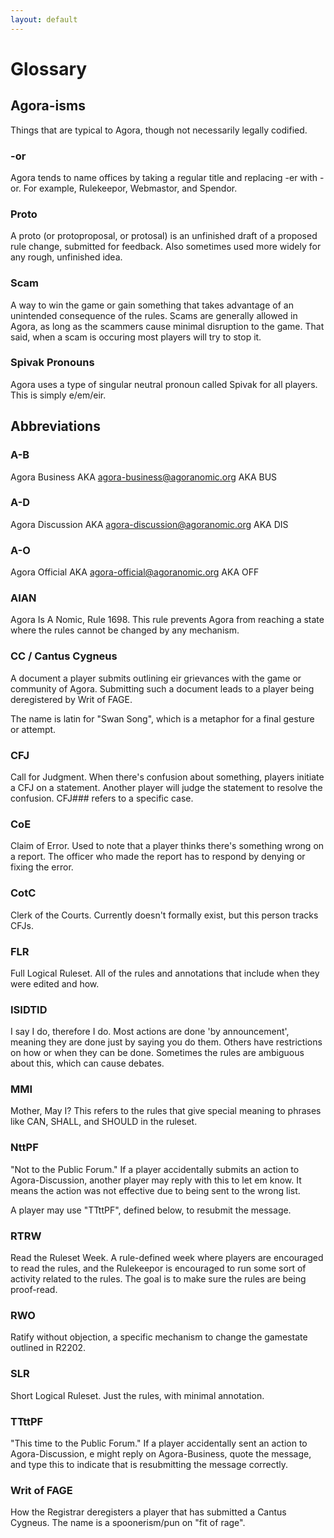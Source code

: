 ```yaml
---
layout: default
---
```


<style>
.entry {
    text-align:left
}
</style>

# Glossary

## Agora-isms

Things that are typical to Agora, though not necessarily legally codified.

<h3 class="entry">-or</h3>

Agora tends to name offices by taking a regular title and replacing -er with -or. For example, Rulekeepor, Webmastor, and Spendor.

<h3 class="entry">Proto</h3>

A proto (or protoproposal, or protosal) is an unfinished draft of a proposed rule change, submitted for feedback. Also sometimes used more widely for any rough, unfinished idea.

<h3 class="entry">Scam</h3>

A way to win the game or gain something that takes advantage of an unintended consequence of the rules. Scams are generally allowed in Agora, as long as the scammers cause minimal disruption to the game. That said, when a scam is occuring most players will try to stop it.

<h3 class="entry">Spivak Pronouns</h3>

Agora uses a type of singular neutral pronoun called Spivak for all players. This is simply e/em/eir.

<h2>Abbreviations</h2>

<h3 class="entry">A-B</h3>

Agora Business AKA agora-business@agoranomic.org AKA BUS

<h3 class="entry">A-D</h3>

Agora Discussion AKA agora-discussion@agoranomic.org AKA DIS

<h3 class="entry">A-O</h3>

Agora Official AKA agora-official@agoranomic.org AKA OFF

<h3 class="entry">AIAN</h3>

Agora Is A Nomic, Rule 1698. This rule prevents Agora from reaching a state where the rules cannot be changed by any mechanism.

<h3 class="entry">CC / Cantus Cygneus</h3>

A document a player submits outlining eir grievances with the game or community of Agora. Submitting such a document leads to a player being deregistered by Writ of FAGE.

The name is latin for "Swan Song", which is a metaphor for a final gesture or attempt.

<h3 class="entry">CFJ</h3>

Call for Judgment. When there's confusion about something, players initiate a CFJ on a statement. Another player will judge the statement to resolve the confusion. CFJ### refers to a specific case.

<h3 class="entry">CoE</h3>

Claim of Error. Used to note that a player thinks there's something wrong on a report. The officer who made the report has to respond by denying or fixing the error.

<h3 class="entry">CotC</h3>

Clerk of the Courts. Currently doesn't formally exist, but this person tracks CFJs.

<h3 class="entry">FLR</h3>

Full Logical Ruleset. All of the rules and annotations that include when they were edited and how.

<h3 class="entry">ISIDTID</h3>

I say I do, therefore I do. Most actions are done 'by announcement', meaning they are done just by saying you do them. Others have restrictions on how or when they can be done. Sometimes the rules are ambiguous about this, which can cause debates.

<h3 class="entry">MMI</h3>

Mother, May I? This refers to the rules that give special meaning to phrases like CAN, SHALL, and SHOULD in the ruleset.

<h3 class="entry">NttPF</h3>

"Not to the Public Forum." If a player accidentally submits an action to Agora-Discussion, another player may reply with this to let em know. It means the action was not effective due to being sent to the wrong list.

A player may use "TTttPF", defined below, to resubmit the message.

<h3 class="entry">RTRW</h3>

Read the Ruleset Week. A rule-defined week where players are encouraged to read the rules, and the Rulekeepor is encouraged to run some sort of activity related to the rules. The goal is to make sure the rules are being proof-read.

<h3 class="entry">RWO</h3>

Ratify without objection, a specific mechanism to change the gamestate outlined in R2202.

<h3 class="entry">SLR</h3>

Short Logical Ruleset. Just the rules, with minimal annotation.

<h3 class="entry">TTttPF</h3>

"This time to the Public Forum." If a player accidentally sent an action to Agora-Discussion, e might reply on Agora-Business, quote the message, and type this to indicate that is resubmitting the message correctly.

<h3 class="entry">Writ of FAGE</h3>

How the Registrar deregisters a player that has submitted a Cantus Cygneus. The name is a spoonerism/pun on "fit of rage".
